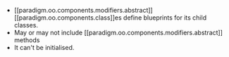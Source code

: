 

- [[paradigm.oo.components.modifiers.abstract]] [[paradigm.oo.components.class]]es define blueprints for its child classes. 
- May or may not include [[paradigm.oo.components.modifiers.abstract]] methods
- It can't be initialised. 